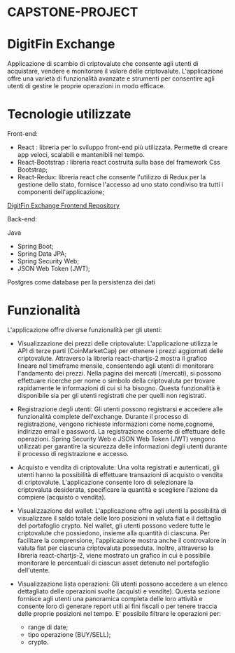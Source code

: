 # CAPSTONE-PROJECT
# DigitFin Exchange 
Applicazione di scambio di criptovalute che consente agli utenti di acquistare, vendere e monitorare il valore delle criptovalute. L'applicazione offre una varietà di funzionalità avanzate e strumenti per consentire agli utenti di gestire le proprie operazioni in modo efficace.
# Tecnologie utilizzate

Front-end:

- React : libreria per lo sviluppo front-end più utilizzata. Permette di creare app veloci, scalabili e mantenibili nel tempo.
- React-Bootstrap : libreria react costruita sulla base del framework Css Bootstrap;
- React-Redux: libreria react che consente l'utilizzo di Redux per la gestione dello stato, fornisce l'accesso ad uno stato condiviso tra tutti i componenti dell'applicazione;

[DigitFin Exchange Frontend Repository](https://github.com/Massimiliano2022/CAPSTONE-PROJECT-FRONTEND)

Back-end:

Java 
- Spring Boot;
- Spring Data JPA;
- Spring Security Web;
- JSON Web Token (JWT);

Postgres come database per la persistenza dei dati

# Funzionalità
L'applicazione offre diverse funzionalità per gli utenti:

- Visualizzazione dei prezzi delle criptovalute:
L'applicazione utilizza le API di terze parti (CoinMarketCap) per ottenere i prezzi aggiornati delle criptovalute. Attraverso la libreria react-chartjs-2 mostra il grafico lineare nel timeframe mensile, consentendo agli utenti di monitorare l'andamento dei prezzi. Nella pagina dei mercati (/mercati), si possono effettuare ricerche per nome o simbolo della criptovaluta per trovare rapidamente le informazioni di cui si ha bisogno. Questa funzionalità è disponibile sia per gli utenti registrati che per quelli non registrati.

- Registrazione degli utenti:
Gli utenti possono registrarsi e accedere alle funzionalità complete dell'exchange. Durante il processo di registrazione, vengono richieste informazioni come nome,cognome, indirizzo email e password. La registrazione consente di effettuare delle operazioni. Spring Security Web e JSON Web Token (JWT) vengono utilizzati per garantire la sicurezza delle informazioni degli utenti durante il processo di registrazione e accesso.

- Acquisto e vendita di criptovalute:
Una volta registrati e autenticati, gli utenti hanno la possibilità di effettuare transazioni di acquisto o vendita di criptovalute. L'applicazione consente loro di selezionare la criptovaluta desiderata, specificare la quantità e scegliere l'azione da compiere (acquisto o vendita).

- Visualizzazione del wallet:
L'applicazione offre agli utenti la possibilità di visualizzare il saldo totale delle loro posizioni in valuta fiat e il dettaglio del portafoglio crypto. Nel wallet, gli utenti possono vedere tutte le criptovalute che possiedono, insieme alla quantità di ciascuna. Per facilitare la comprensione, l'applicazione mostra anche il controvalore in valuta fiat per ciascuna criptovaluta posseduta. Inoltre, attraverso la libreria react-chartjs-2, viene mostrato un grafico in cui è possibile monitorare le percentuali di ciascun asset detenuto nel portafoglio dell'utente.

- Visualizzazione lista operazioni:
Gli utenti possono accedere a un elenco dettagliato delle operazioni svolte (acquisti e vendite). Questa sezione fornisce agli utenti una panoramica completa delle loro attività e consente loro di generare report utili ai fini fiscali o per tenere traccia delle proprie posizioni nel tempo. E' possibile filtrare le operazioni per:
  - range di date;
  - tipo operazione (BUY/SELL);
  - crypto.


